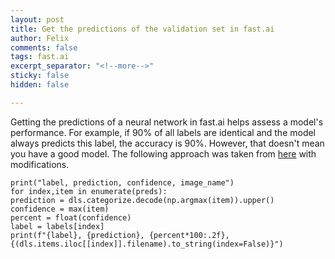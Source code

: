 ```yaml
---
layout: post
title: Get the predictions of the validation set in fast.ai
author: Felix
comments: false
tags: fast.ai
excerpt_separator: "<!--more-->"
sticky: false
hidden: false

---
```

Getting the predictions of a neural network in fast.ai helps assess a model's performance. For example, if 90% of all labels are identical and the model always predicts this label, the accuracy is 90%. However, that doesn't mean you have a good model. <!--more--> The following approach was taken from [here](https://forums.fast.ai/t/doing-predictions-and-showing-results-with-v2-questions-best-practice-thread/62915 "Doing predictions and showing results") with modifications.

    print("label, prediction, confidence, image_name")
    for index,item in enumerate(preds):
    prediction = dls.categorize.decode(np.argmax(item)).upper()
    confidence = max(item)
    percent = float(confidence)
    label = labels[index]
    print(f"{label}, {prediction}, {percent*100:.2f}, {(dls.items.iloc[[index]].filename).to_string(index=False)}")